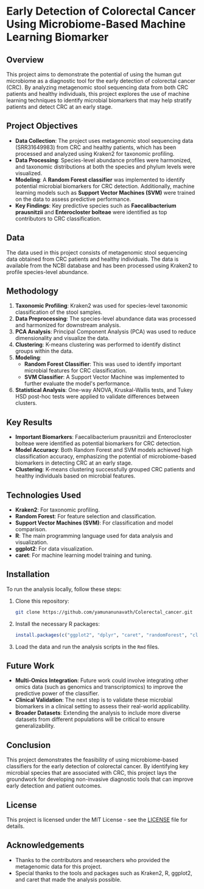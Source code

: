 # Early Detection of Colorectal Cancer Using Microbiome-Based Machine Learning Biomarker

## Overview

This project aims to demonstrate the potential of using the human gut microbiome as a diagnostic tool for the early detection of colorectal cancer (CRC). By analyzing metagenomic stool sequencing data from both CRC patients and healthy individuals, this project explores the use of machine learning techniques to identify microbial biomarkers that may help stratify patients and detect CRC at an early stage.

## Project Objectives

- **Data Collection**: The project uses metagenomic stool sequencing data (SRR31649983) from CRC and healthy patients, which has been processed and analyzed using Kraken2 for taxonomic profiling.
- **Data Processing**: Species-level abundance profiles were harmonized, and taxonomic distributions at both the species and phylum levels were visualized.
- **Modeling**: A **Random Forest classifier** was implemented to identify potential microbial biomarkers for CRC detection. Additionally, machine learning models such as **Support Vector Machines (SVM)** were trained on the data to assess predictive performance.
- **Key Findings**: Key predictive species such as **Faecalibacterium prausnitzii** and **Enterocloster bolteae** were identified as top contributors to CRC classification.

## Data

The data used in this project consists of metagenomic stool sequencing data obtained from CRC patients and healthy individuals. The data is available from the NCBI database and has been processed using Kraken2 to profile species-level abundance.

## Methodology

1. **Taxonomic Profiling**: Kraken2 was used for species-level taxonomic classification of the stool samples.
2. **Data Preprocessing**: The species-level abundance data was processed and harmonized for downstream analysis.
3. **PCA Analysis**: Principal Component Analysis (PCA) was used to reduce dimensionality and visualize the data.
4. **Clustering**: K-means clustering was performed to identify distinct groups within the data.
5. **Modeling**:
   - **Random Forest Classifier**: This was used to identify important microbial features for CRC classification.
   - **SVM Classifier**: A Support Vector Machine was implemented to further evaluate the model's performance.
6. **Statistical Analysis**: One-way ANOVA, Kruskal-Wallis tests, and Tukey HSD post-hoc tests were applied to validate differences between clusters.

## Key Results

- **Important Biomarkers**: Faecalibacterium prausnitzii and Enterocloster bolteae were identified as potential biomarkers for CRC detection.
- **Model Accuracy**: Both Random Forest and SVM models achieved high classification accuracy, emphasizing the potential of microbiome-based biomarkers in detecting CRC at an early stage.
- **Clustering**: K-means clustering successfully grouped CRC patients and healthy individuals based on microbial features.

## Technologies Used

- **Kraken2**: For taxonomic profiling.
- **Random Forest**: For feature selection and classification.
- **Support Vector Machines (SVM)**: For classification and model comparison.
- **R**: The main programming language used for data analysis and visualization.
- **ggplot2**: For data visualization.
- **caret**: For machine learning model training and tuning.

## Installation

To run the analysis locally, follow these steps:

1. Clone this repository:
   ```bash
   git clone https://github.com/yamunanunavath/Colerectal_cancer.git
   ```

2. Install the necessary R packages:
   ```R
   install.packages(c("ggplot2", "dplyr", "caret", "randomForest", "cluster", "factoextra"))
   ```

3. Load the data and run the analysis scripts in the `Rmd` files.

## Future Work

- **Multi-Omics Integration**: Future work could involve integrating other omics data (such as genomics and transcriptomics) to improve the predictive power of the classifier.
- **Clinical Validation**: The next step is to validate these microbial biomarkers in a clinical setting to assess their real-world applicability.
- **Broader Datasets**: Extending the analysis to include more diverse datasets from different populations will be critical to ensure generalizability.

## Conclusion

This project demonstrates the feasibility of using microbiome-based classifiers for the early detection of colorectal cancer. By identifying key microbial species that are associated with CRC, this project lays the groundwork for developing non-invasive diagnostic tools that can improve early detection and patient outcomes.

## License

This project is licensed under the MIT License - see the [LICENSE](LICENSE) file for details.

## Acknowledgements

- Thanks to the contributors and researchers who provided the metagenomic data for this project.
- Special thanks to the tools and packages such as Kraken2, R, ggplot2, and caret that made the analysis possible.

